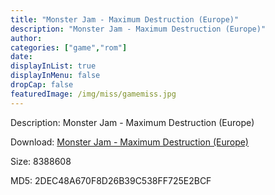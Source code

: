 ```yaml
---
title: "Monster Jam - Maximum Destruction (Europe)"
description: "Monster Jam - Maximum Destruction (Europe)"
author: 
categories: ["game","rom"]
date: 
displayInList: true
displayInMenu: false
dropCap: false
featuredImage: /img/miss/gamemiss.jpg
---
```


Description: Monster Jam - Maximum Destruction (Europe)

Download: <a style="text-decoration:underline;" href="https://mega.nz/#!2PRAyQJJ!KJJqgcaGuFxb12k6VLzZ6k0lSsyZn4i5xeIvCmh0kA0" target = "_blank" rel = "nofollow" > Monster Jam - Maximum Destruction (Europe)</a>

Size: 8388608

MD5: 2DEC48A670F8D26B39C538FF725E2BCF

